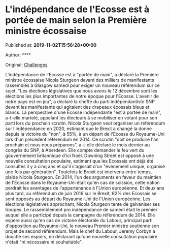 
# L'indépendance de l'Ecosse est à portée de main selon la Première ministre écossaise

Published at: **2019-11-02T15:56:28+00:00**

Author: ****

Original: [Challenges](https://www.challenges.fr/monde/l-independance-de-l-ecosse-est-a-portee-de-main-selon-la-premiere-ministre-ecossaise_682871)

L'indépendance de l'Ecosse est à "portée de main", a déclaré la Première ministre écossaise Nicola Sturgeon devant des milliers de manifestants rassemblés à Glasgow samedi pour exiger un nouveau référendum sur ce sujet.
"Les élections législatives que nous avons le 12 décembre sont les élections les plus importantes de notre époque pour l'Ecosse. L'avenir de notre pays est en jeu", a déclaré la cheffe du parti indépendantiste SNP devant les manifestants qui agitaient des drapeaux écossais bleus et blancs.
La perspective d'une Ecosse indépendante "est à portée de main", a-t-elle martelé, appelant les électeurs à se mobiliser en votant pour son parti lors du prochain scrutin.
Nicola Sturgeon veut organiser un référendum sur l'indépendance en 2020, estimant que le Brexit a changé la donne depuis la victoire du "non", à 55%, à un départ de l'Ecosse du Royaume-Uni lors d'un précédent référendum en 2014.
Ce scrutin "doit se produire l'an prochain et nous nous préparons", a-t-elle déclaré le mois dernier au congrès du SNP, à Aberdeen. Elle compte demander le feu vert du gouvernement britannique d'ici Noël.
Downing Street est opposé à une nouvelle consultation populaire, estimant que les Ecossais ont déjà été consultés il y a cinq ans et qu'il s'agissait d'un "événement unique, organisé une fois par génération".
Toutefois le Brexit est intervenu entre temps, plaide Nicola Sturgeon.
En 2014, l'un des arguments en faveur du maintien de l'Ecosse dans le Royaume-Uni était qu'en cas de scission, cette nation perdrait les avantages de l'appartenance à l'Union européenne.
Et deux ans plus tard, au référendum de juin 2016 sur le Brexit, 62% des Ecossais se sont opposés au départ du Royaume-Uni de l'Union européenne.
Les élections législatives approchant, Nicola Sturgeon tente de galvaniser ses troupes.
Le rassemblement pro indépendance de samedi était le premier auquel elle a participé depuis la campagne du référendum de 2014.
Elle espère aussi qu'en cas de victoire électorale du Labour, principal parti d'opposition au Royaume-Uni, le nouveau Premier ministre soutienne son projet de second référendum. Mais le chef du Labour, Jeremy Corbyn a douché ses espoirs, en déclarant qu'une nouvelle consultation populaire n'était "ni nécessaire ni souhaitable".
